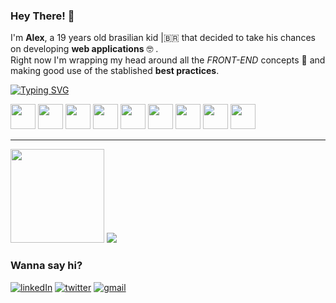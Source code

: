 
### Hey There! 👋

I'm **Alex**, a 19 years old brasilian kid |🇧🇷 that decided to take his chances on developing **web applications** 🤓 .  
Right now I'm wrapping my head around all the *FRONT-END* concepts 🤯 and making good use of the stablished **best practices**.

[![Typing SVG](https://readme-typing-svg.demolab.com/?lines=Welcome+to+my+GitHub+\\(^o^)/;Let+me+show+you+what+I've+been+up+to!&width=500&font=Fira+Code&color=bd93f9&duration=3700&pause=700)](https://git.io/typing-svg)

<div>
  <img width='40' src='https://cdn.jsdelivr.net/gh/devicons/devicon/icons/html5/html5-original.svg'>
  <img width='40' src='https://cdn.jsdelivr.net/gh/devicons/devicon/icons/css3/css3-original.svg'>
  <img width='40' src='https://cdn.jsdelivr.net/gh/devicons/devicon/icons/javascript/javascript-original.svg'>
  <img width='40' src='https://cdn.jsdelivr.net/gh/devicons/devicon/icons/react/react-original-wordmark.svg'>
  <img width='40' src='https://cdn.jsdelivr.net/gh/devicons/devicon/icons/nodejs/nodejs-original.svg'>
  <img width='40' src='https://cdn.jsdelivr.net/gh/devicons/devicon/icons/npm/npm-original-wordmark.svg'>
  <img width='40' src='https://cdn.jsdelivr.net/gh/devicons/devicon/icons/linux/linux-original.svg'>
  <img width='40' src='https://cdn.jsdelivr.net/gh/devicons/devicon/icons/fedora/fedora-original.svg'>
  <img width='40' src='https://cdn.jsdelivr.net/gh/devicons/devicon/icons/lua/lua-original.svg'>
</div>

---

<div>
  <img height='150em' src='https://github-readme-stats.vercel.app/api?username=alexmoDeveloper&hide=prs,issues&count_private=trueshow_icons=true&theme=radical' />
  <img src='https://github-readme-stats.vercel.app/api/top-langs/?username=alexmoDeveloper&layout=compact&theme=radical' />
</div>

### Wanna say hi?

[![linkedIn](https://img.shields.io/badge/LinkedIn-0077B5?style=for-the-badge&logo=linkedin&logoColor=white)](https://www.linkedin.com/in/alex-moraes-de-oliveira-b5b686233/)
[![twitter](https://img.shields.io/badge/Twitter-1DA1F2?style=for-the-badge&logo=twitter&logoColor=white)](https://twitter.com/o_alexmo[)
[![gmail](https://img.shields.io/badge/Gmail-D14836?style=for-the-badge&logo=gmail&logoColor=white)](https://github.com/alexmoDeveloper 'alxmoliveira@gmail.com')
